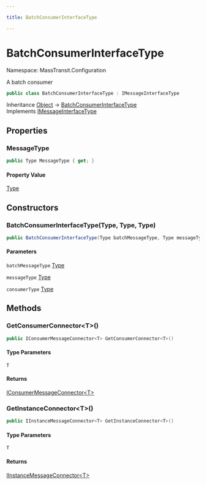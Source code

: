 ```yaml
---

title: BatchConsumerInterfaceType

---
```


# BatchConsumerInterfaceType

Namespace: MassTransit.Configuration

A batch consumer

```csharp
public class BatchConsumerInterfaceType : IMessageInterfaceType
```

Inheritance [Object](https://learn.microsoft.com/en-us/dotnet/api/system.object) → [BatchConsumerInterfaceType](../masstransit-configuration/batchconsumerinterfacetype)<br/>
Implements [IMessageInterfaceType](../masstransit-configuration/imessageinterfacetype)

## Properties

### **MessageType**

```csharp
public Type MessageType { get; }
```

#### Property Value

[Type](https://learn.microsoft.com/en-us/dotnet/api/system.type)<br/>

## Constructors

### **BatchConsumerInterfaceType(Type, Type, Type)**

```csharp
public BatchConsumerInterfaceType(Type batchMessageType, Type messageType, Type consumerType)
```

#### Parameters

`batchMessageType` [Type](https://learn.microsoft.com/en-us/dotnet/api/system.type)<br/>

`messageType` [Type](https://learn.microsoft.com/en-us/dotnet/api/system.type)<br/>

`consumerType` [Type](https://learn.microsoft.com/en-us/dotnet/api/system.type)<br/>

## Methods

### **GetConsumerConnector\<T\>()**

```csharp
public IConsumerMessageConnector<T> GetConsumerConnector<T>()
```

#### Type Parameters

`T`<br/>

#### Returns

[IConsumerMessageConnector\<T\>](../masstransit-configuration/iconsumermessageconnector-1)<br/>

### **GetInstanceConnector\<T\>()**

```csharp
public IInstanceMessageConnector<T> GetInstanceConnector<T>()
```

#### Type Parameters

`T`<br/>

#### Returns

[IInstanceMessageConnector\<T\>](../masstransit-configuration/iinstancemessageconnector-1)<br/>
